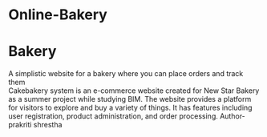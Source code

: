 # Online-Bakery

# Bakery
A simplistic website for a bakery where you can place orders and track them
<br>
Cakebakery system is an e-commerce website created for New Star Bakery as a summer project while studying BIM. The website provides a platform for visitors to explore and buy a variety of things. It has features including user registration, product administration, and order processing.
Author- prakriti shrestha 
